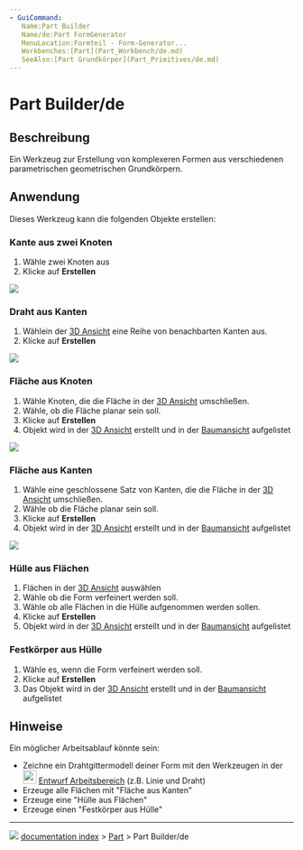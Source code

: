 ```yaml
---
- GuiCommand:
   Name:Part Builder
   Name/de:Part FormGenerator
   MenuLocation:Formteil - Form-Generator...
   Workbenches:[Part](Part_Workbench/de.md)
   SeeAlso:[Part Grundkörper](Part_Primitives/de.md)
---
```


# Part Builder/de



## Beschreibung

Ein Werkzeug zur Erstellung von komplexeren Formen aus verschiedenen parametrischen geometrischen Grundkörpern.



## Anwendung

Dieses Werkzeug kann die folgenden Objekte erstellen:



### Kante aus zwei Knoten 

1.  Wähle zwei Knoten aus
2.  Klicke auf **Erstellen**

![](images/Edge_from_verts-1.gif )



### Draht aus Kanten 

1.  Wählein der [3D Ansicht](3D_view/de.md) eine Reihe von benachbarten Kanten aus.
2.  Klicke auf **Erstellen**

![](images/Wire_from_edges-1.gif )



### Fläche aus Knoten 

1.  Wähle Knoten, die die Fläche in der [3D Ansicht](3D_view/de.md) umschließen.
2.  Wähle, ob die Fläche planar sein soll.
3.  Klicke auf **Erstellen**
4.  Objekt wird in der [3D Ansicht](3D_view/de.md) erstellt und in der [Baumansicht](Tree_view/de.md) aufgelistet

![](images/Face_from_verts.gif )



### Fläche aus Kanten 

1.  Wähle eine geschlossene Satz von Kanten, die die Fläche in der [3D Ansicht](3D_view/de.md) umschließen.
2.  Wähle ob die Fläche planar sein soll.
3.  Klicke auf **Erstellen**
4.  Objekt wird in der [3D Ansicht](3D_view/de.md) erstellt und in der [Baumansicht](Tree_view/de.md) aufgelistet

![](images/Face_from_edges.gif )



### Hülle aus Flächen 

1.  Flächen in der [3D Ansicht](3D_view/de.md) auswählen
2.  Wähle ob die Form verfeinert werden soll.
3.  Wähle ob alle Flächen in die Hülle aufgenommen werden sollen.
4.  Klicke auf **Erstellen**
5.  Objekt wird in der [3D Ansicht](3D_view/de.md) erstellt und in der [Baumansicht](Tree_view/de.md) aufgelistet



### Festkörper aus Hülle 

1.  Wähle es, wenn die Form verfeinert werden soll.
2.  Klicke auf **Erstellen**
3.  Das Objekt wird in der [3D Ansicht](3D_view/de.md) erstellt und in der [Baumansicht](Tree_view/de.md) aufgelistet



## Hinweise

Ein möglicher Arbeitsablauf könnte sein:

-   Zeichne ein Drahtgittermodell deiner Form mit den Werkzeugen in der <img alt="" src=images/Workbench_Draft.svg  style="width:24px;"> [Entwurf Arbeitsbereich](Draft_Workbench/de.md) (z.B. Linie und Draht)
-   Erzeuge alle Flächen mit \"Fläche aus Kanten\"
-   Erzeuge eine \"Hülle aus Flächen\"
-   Erzeuge einen \"Festkörper aus Hülle\"



---
![](images/Button_right.svg) [documentation index](../README.md) > [Part](Part_Workbench.md) > Part Builder/de
